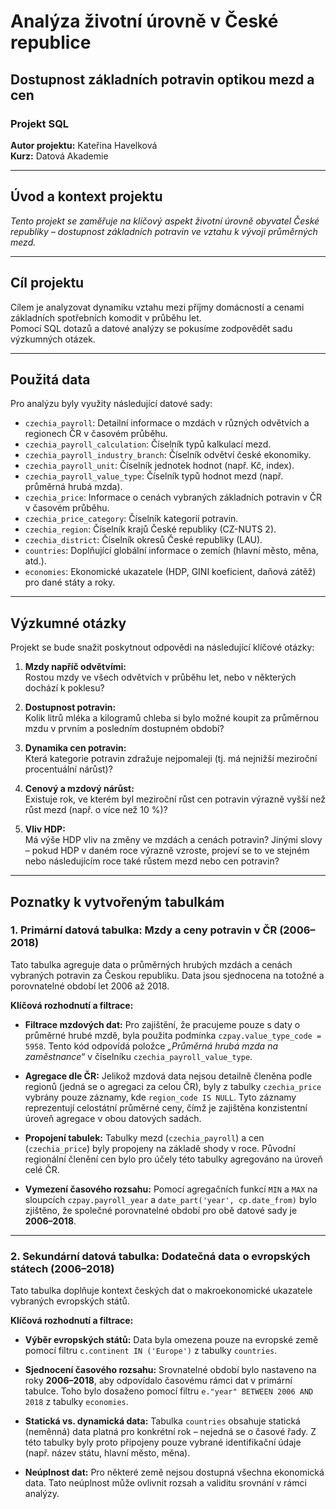 # Analýza životní úrovně v České republice  
## Dostupnost základních potravin optikou mezd a cen  

### Projekt SQL  
**Autor projektu:** Kateřina Havelková  
**Kurz:** Datová Akademie  

---

## Úvod a kontext projektu

*Tento projekt se zaměřuje na klíčový aspekt životní úrovně obyvatel České republiky – dostupnost základních potravin ve vztahu k vývoji průměrných mezd.*

---

## Cíl projektu

Cílem je analyzovat dynamiku vztahu mezi příjmy domácností a cenami základních spotřebních komodit v průběhu let.  
Pomocí SQL dotazů a datové analýzy se pokusíme zodpovědět sadu výzkumných otázek.

---

## Použitá data

Pro analýzu byly využity následující datové sady:

- `czechia_payroll`: Detailní informace o mzdách v různých odvětvích a regionech ČR v časovém průběhu.  
- `czechia_payroll_calculation`: Číselník typů kalkulací mezd.  
- `czechia_payroll_industry_branch`: Číselník odvětví české ekonomiky.  
- `czechia_payroll_unit`: Číselník jednotek hodnot (např. Kč, index).  
- `czechia_payroll_value_type`: Číselník typů hodnot mezd (např. průměrná hrubá mzda).  
- `czechia_price`: Informace o cenách vybraných základních potravin v ČR v časovém průběhu.  
- `czechia_price_category`: Číselník kategorií potravin.  
- `czechia_region`: Číselník krajů České republiky (CZ-NUTS 2).  
- `czechia_district`: Číselník okresů České republiky (LAU).  
- `countries`: Doplňující globální informace o zemích (hlavní město, měna, atd.).  
- `economies`: Ekonomické ukazatele (HDP, GINI koeficient, daňová zátěž) pro dané státy a roky.  

---

## Výzkumné otázky

Projekt se bude snažit poskytnout odpovědi na následující klíčové otázky:

1. **Mzdy napříč odvětvími:**  
   Rostou mzdy ve všech odvětvích v průběhu let, nebo v některých dochází k poklesu?

2. **Dostupnost potravin:**  
   Kolik litrů mléka a kilogramů chleba si bylo možné koupit za průměrnou mzdu v prvním a posledním dostupném období?

3. **Dynamika cen potravin:**  
   Která kategorie potravin zdražuje nejpomaleji (tj. má nejnižší meziroční procentuální nárůst)?

4. **Cenový a mzdový nárůst:**  
   Existuje rok, ve kterém byl meziroční růst cen potravin výrazně vyšší než růst mezd (např. o více než 10 %)?

5. **Vliv HDP:**  
   Má výše HDP vliv na změny ve mzdách a cenách potravin? Jinými slovy – pokud HDP v daném roce výrazně vzroste, projeví se to ve stejném nebo následujícím roce také růstem mezd nebo cen potravin?


---

## Poznatky k vytvořeným tabulkám

### 1. **Primární datová tabulka: Mzdy a ceny potravin v ČR (2006–2018)**

Tato tabulka agreguje data o průměrných hrubých mzdách a cenách vybraných potravin za Českou republiku. Data jsou sjednocena na totožné a porovnatelné období let 2006 až 2018.

**Klíčová rozhodnutí a filtrace:**

- **Filtrace mzdových dat:** Pro zajištění, že pracujeme pouze s daty o průměrné hrubé mzdě, byla použita podmínka `czpay.value_type_code = 5958`. Tento kód odpovídá položce *„Průměrná hrubá mzda na zaměstnance“* v číselníku `czechia_payroll_value_type`.

- **Agregace dle ČR:** Jelikož mzdová data nejsou detailně členěna podle regionů (jedná se o agregaci za celou ČR), byly z tabulky `czechia_price` vybrány pouze záznamy, kde `region_code IS NULL`. Tyto záznamy reprezentují celostátní průměrné ceny, čímž je zajištěna konzistentní úroveň agregace v obou datových sadách.

- **Propojení tabulek:** Tabulky mezd (`czechia_payroll`) a cen (`czechia_price`) byly propojeny na základě shody v roce. Původní regionální členění cen bylo pro účely této tabulky agregováno na úroveň celé ČR.					 

- **Vymezení časového rozsahu:** Pomocí agregačních funkcí `MIN` a `MAX` na sloupcích `czpay.payroll_year` a `date_part('year', cp.date_from)` bylo zjištěno, že společné porovnatelné období pro obě datové sady je **2006–2018**.

---

### 2. **Sekundární datová tabulka: Dodatečná data o evropských státech (2006–2018)**

Tato tabulka doplňuje kontext českých dat o makroekonomické ukazatele vybraných evropských států.

**Klíčová rozhodnutí a filtrace:**

- **Výběr evropských států:** Data byla omezena pouze na evropské země pomocí filtru `c.continent IN ('Europe')` z tabulky `countries`.

- **Sjednocení časového rozsahu:** Srovnatelné období bylo nastaveno na roky **2006–2018**, aby odpovídalo časovému rámci dat v primární tabulce. Toho bylo dosaženo pomocí filtru `e."year" BETWEEN 2006 AND 2018` z tabulky `economies`.

- **Statická vs. dynamická data:** Tabulka `countries` obsahuje statická (neměnná) data platná pro konkrétní rok – nejedná se o časové řady. Z této tabulky byly proto připojeny pouze vybrané identifikační údaje (např. název státu, hlavní město, měna).

- **Neúplnost dat:** Pro některé země nejsou dostupná všechna ekonomická data. Tato neúplnost může ovlivnit rozsah a validitu srovnání v rámci analýzy.
